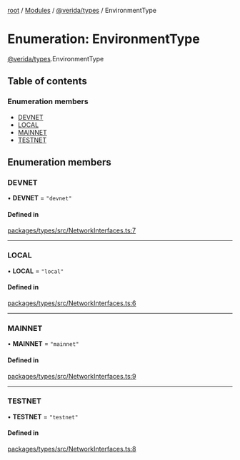[root](../README.md) / [Modules](../modules.md) / [@verida/types](../modules/verida_types.md) / EnvironmentType

# Enumeration: EnvironmentType

[@verida/types](../modules/verida_types.md).EnvironmentType

## Table of contents

### Enumeration members

- [DEVNET](verida_types.EnvironmentType.md#devnet)
- [LOCAL](verida_types.EnvironmentType.md#local)
- [MAINNET](verida_types.EnvironmentType.md#mainnet)
- [TESTNET](verida_types.EnvironmentType.md#testnet)

## Enumeration members

### DEVNET

• **DEVNET** = `"devnet"`

#### Defined in

[packages/types/src/NetworkInterfaces.ts:7](https://github.com/verida/verida-js/blob/a690f60/packages/types/src/NetworkInterfaces.ts#L7)

___

### LOCAL

• **LOCAL** = `"local"`

#### Defined in

[packages/types/src/NetworkInterfaces.ts:6](https://github.com/verida/verida-js/blob/a690f60/packages/types/src/NetworkInterfaces.ts#L6)

___

### MAINNET

• **MAINNET** = `"mainnet"`

#### Defined in

[packages/types/src/NetworkInterfaces.ts:9](https://github.com/verida/verida-js/blob/a690f60/packages/types/src/NetworkInterfaces.ts#L9)

___

### TESTNET

• **TESTNET** = `"testnet"`

#### Defined in

[packages/types/src/NetworkInterfaces.ts:8](https://github.com/verida/verida-js/blob/a690f60/packages/types/src/NetworkInterfaces.ts#L8)
